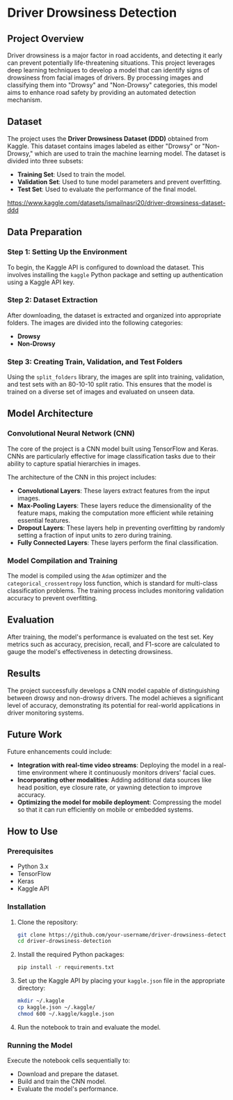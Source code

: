 # Driver Drowsiness Detection

## Project Overview

Driver drowsiness is a major factor in road accidents, and detecting it early can prevent potentially life-threatening situations. This project leverages deep learning techniques to develop a model that can identify signs of drowsiness from facial images of drivers. By processing images and classifying them into "Drowsy" and "Non-Drowsy" categories, this model aims to enhance road safety by providing an automated detection mechanism.

## Dataset

The project uses the **Driver Drowsiness Dataset (DDD)** obtained from Kaggle. This dataset contains images labeled as either "Drowsy" or "Non-Drowsy," which are used to train the machine learning model. The dataset is divided into three subsets:
- **Training Set**: Used to train the model.
- **Validation Set**: Used to tune model parameters and prevent overfitting.
- **Test Set**: Used to evaluate the performance of the final model.

https://www.kaggle.com/datasets/ismailnasri20/driver-drowsiness-dataset-ddd

## Data Preparation

### Step 1: Setting Up the Environment
To begin, the Kaggle API is configured to download the dataset. This involves installing the `kaggle` Python package and setting up authentication using a Kaggle API key.

### Step 2: Dataset Extraction
After downloading, the dataset is extracted and organized into appropriate folders. The images are divided into the following categories:
- **Drowsy**
- **Non-Drowsy**

### Step 3: Creating Train, Validation, and Test Folders
Using the `split_folders` library, the images are split into training, validation, and test sets with an 80-10-10 split ratio. This ensures that the model is trained on a diverse set of images and evaluated on unseen data.

## Model Architecture

### Convolutional Neural Network (CNN)
The core of the project is a CNN model built using TensorFlow and Keras. CNNs are particularly effective for image classification tasks due to their ability to capture spatial hierarchies in images.

The architecture of the CNN in this project includes:
- **Convolutional Layers**: These layers extract features from the input images.
- **Max-Pooling Layers**: These layers reduce the dimensionality of the feature maps, making the computation more efficient while retaining essential features.
- **Dropout Layers**: These layers help in preventing overfitting by randomly setting a fraction of input units to zero during training.
- **Fully Connected Layers**: These layers perform the final classification.

### Model Compilation and Training
The model is compiled using the `Adam` optimizer and the `categorical_crossentropy` loss function, which is standard for multi-class classification problems. The training process includes monitoring validation accuracy to prevent overfitting.

## Evaluation

After training, the model's performance is evaluated on the test set. Key metrics such as accuracy, precision, recall, and F1-score are calculated to gauge the model's effectiveness in detecting drowsiness.

## Results

The project successfully develops a CNN model capable of distinguishing between drowsy and non-drowsy drivers. The model achieves a significant level of accuracy, demonstrating its potential for real-world applications in driver monitoring systems.

## Future Work

Future enhancements could include:
- **Integration with real-time video streams**: Deploying the model in a real-time environment where it continuously monitors drivers' facial cues.
- **Incorporating other modalities**: Adding additional data sources like head position, eye closure rate, or yawning detection to improve accuracy.
- **Optimizing the model for mobile deployment**: Compressing the model so that it can run efficiently on mobile or embedded systems.

## How to Use

### Prerequisites
- Python 3.x
- TensorFlow
- Keras
- Kaggle API

### Installation

1. Clone the repository:
   ```bash
   git clone https://github.com/your-username/driver-drowsiness-detection.git
   cd driver-drowsiness-detection
   ```

2. Install the required Python packages:
   ```bash
   pip install -r requirements.txt
   ```

3. Set up the Kaggle API by placing your `kaggle.json` file in the appropriate directory:
   ```bash
   mkdir ~/.kaggle
   cp kaggle.json ~/.kaggle/
   chmod 600 ~/.kaggle/kaggle.json
   ```

4. Run the notebook to train and evaluate the model.

### Running the Model
Execute the notebook cells sequentially to:
- Download and prepare the dataset.
- Build and train the CNN model.
- Evaluate the model's performance.

